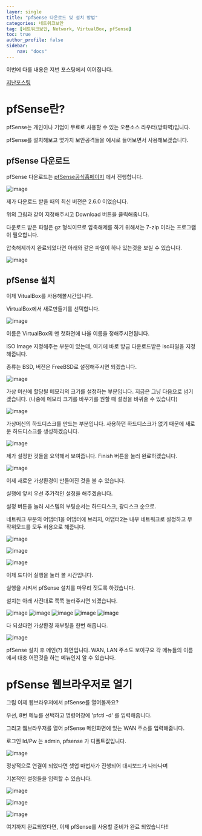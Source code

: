 ```yaml
---
layer: single
title: "pfSense 다운로드 및 설치 방법"
categories: 네트워크보안
tag: [네트워크보안, Network, VirtualBox, pfSense]
toc: true
author_profile: false
sidebar: 
    nav: "docs"
---
```



이번에 다룰 내용은 저번 포스팅에서 이어집니다.

[지난포스팅](/_posts/2022/2022-11-09-virtualBOX.md)



# pfSense란?

pfSense는 개인이나 기업이 무료로 사용할 수 있는 오픈소스 라우터(방화벽)입니다.

pfSense를 설치해보고 몇가지 보안공격들을 예시로 들어보면서 사용해보겠습니다.




## pfSense 다운로드

pfSense 다운로드는 [pfSense공식홈페이지](https://www.pfsense.org/download/) 에서 진행합니다.


![image](/images/2022/2022-11-10/2022-11-10-pfSense01.png)


제가 다운로드 받을 때의 최신 버전은 2.6.0 이었습니다.

위의 그림과 같이 지정해주시고 Download 버튼을 클릭해줍니다.

다운로드 받은 파일은 gz 형식이므로 압축해제를 하기 위해서는 7-zip 이라는 프로그램이 필요합니다.

압축해제까지 완료되었다면 아래와 같은 파일이 하나 있는것을 보실 수 있습니다.

![image](/images/2022/2022-11-10/2022-11-10-pfSense02.png)



## pfSense 설치

이제 VitualBox를 사용해볼시간입니다.

VirtualBox에서 새로만들기를 선택합니다.

![image](/images/2022/2022-11-10/2022-11-10-pfSense03.png)



이름은 VirtualBox의 맨 첫화면에 나올 이름을 정해주시면됩니다.

ISO Image 지정해주는 부분이 있는데, 여기에 바로 방금 다운로드받은 iso파일을 지정해줍니다.

종류는 BSD, 버전은 FreeBSD로 설정해주시면 되겠습니다.

![image](/images/2022/2022-11-10/2022-11-10-pfSense04.png)



가상 머신에 할당될 메모리의 크기를 설정하는 부분입니다. 지금은 그냥 다음으로 넘기겠습니다.
(나중에 메모리 크기를 바꾸기를 원할 때 설정을 바꿔줄 수 있습니다)

![image](/images/2022/2022-11-10/2022-11-10-pfSense05.png)



가상머신의 하드디스크를 만드는 부분입니다. 사용하던 하드디스크가 없기 때문에 새로운 하드디스크를
생성하겠습니다.

![image](/images/2022/2022-11-10/2022-11-10-pfSense06.png)



제가 설정한 것들을 요약해서 보여줍니다. Finish 버튼을 눌러 완료하겠습니다.

![image](/images/2022/2022-11-10/2022-11-10-pfSense07.png)



이제 새로운 가상환경이 만들어진 것을 볼 수 있습니다.

실행에 앞서 우선 추가적인 설정을 해주겠습니다.

설정 버튼을 눌러 시스템의 부팅순서는 하드디스크, 광디스크 순으로.

네트워크 부분의 어댑터1을 어댑터에 브리지, 어댑터2는 내부 네트워크로 설정하고 무작위모드를 모두 허용으로 해줍니다.

![image](/images/2022/2022-11-10/2022-11-10-pfSense08.png)


![image](/images/2022/2022-11-10/2022-11-10-pfSense09.png)


![image](/images/2022/2022-11-10/2022-11-10-pfSense10.png)


이제 드디어 실행을 눌러 볼 시간입니다.

실행을 시켜서 pfSense 설치를 마무리 짓도록 하겠습니다.

설치는 아래 사진대로 쭉쭉 눌러주시면 되겠습니다.

![image](/images/2022/2022-11-10/2022-11-10-pfSense11.png)
![image](/images/2022/2022-11-10/2022-11-10-pfSense12.png)
![image](/images/2022/2022-11-10/2022-11-10-pfSense13.png)
![image](/images/2022/2022-11-10/2022-11-10-pfSense14.png)
![image](/images/2022/2022-11-10/2022-11-10-pfSense15.png)





다 되셨다면 가상환경 재부팅을 한번 해줍니다.

![image](/images/2022-11-10/2022-11-10-pfSense16.png)



pfSense 설치 후 메인(?) 화면입니다. 
WAN, LAN 주소도 보이구요 각 메뉴들의 이름에서 대충 어떤것을 하는 메뉴인지 알 수 있습니다.




# pfSense 웹브라우저로 열기

그럼 이제 웹브라우저에서 pfSense를 열어볼까요?

우선, 8번 메뉴를 선택하고 명령어창에 'pfctl -d' 를 입력해줍니다.

그리고 웹브라우저를 열어 pfSense 메인화면에 있는 WAN 주소를 입력해줍니다.

로그인 Id/Pw 는 admin, pfsense 가 디폴트값입니다.


![image](/images/2022-11-10/2022-11-10-pfSense17.png)


정상적으로 연결이 되었다면 셋업 마법사가 진행되어 대시보드가 나타나며

기본적인 설정들을 입력할 수 있습니다.

![image](/images/2022-11-10/2022-11-10-pfSense18.png)


![image](/images/2022-11-10/2022-11-10-pfSense19.png)


![image](/images/2022-11-10/2022-11-10-pfSense20.png)


여기까지 완료되었다면, 이제 pfSense를 사용할 준비가 완료 되었습니다!!
